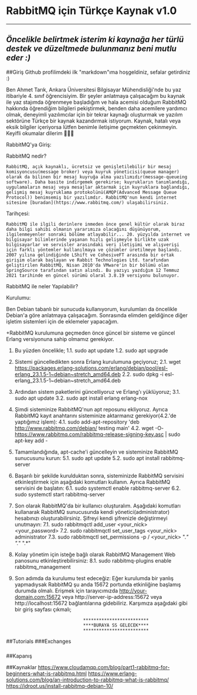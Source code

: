 # RabbitMQ için Türkçe Kaynak v1.0

-----------------------------------------------------------------------------------------------------
*Öncelikle belirtmek isterim ki kaynağa her türlü destek ve düzeltmede bulunmanız beni mutlu eder :)*
-----------------------------------------------------------------------------------------------------

##Giriş
Github profilimdeki ilk "markdown"ıma hoşgeldiniz, sefalar getirdiniz :)

Ben Ahmet Tarık, Ankara Üniversitesi Bilgisayar Mühendisliği'nde bu yaz itibariyle 4. sınıf öğrencisiyim. Bir şeyler anlatmaya çalışacağım bu kaynak ile yaz stajımda öğrenmeye başladığım ve hala acemisi olduğum RabbitMQ hakkında öğrendiğim bilgileri pekiştirmek, benden daha acemilere yardımcı olmak, deneyimli yazılımcılar için bir tekrar kaynağı oluşturmak ve yazılım sektörüne Türkçe bir kaynak kazandırmak istiyorum. Kaynak, hatalı veya eksik bilgiler içeriyorsa lütfen benimle iletişime geçmekten çekinmeyin. Keyifli okumalar dilerim 🥳🥳🥳


RabbitMQ'ya Giriş:

  RabbitMQ nedir?

    RabbitMQ, açık kaynaklı, ücretsiz ve genişletilebilir bir mesaj komisyoncusu(message broker) veya kuyruk yöneticisi(queue manager) olarak da bilinen bir mesaj kuyruğa alma yazılımıdır(message-queueing software). Daha basite indirgemek gerekirse; kuyrukların tanımlandığı, uygulamaların mesaj veya mesajlar aktarmak için kuyruklara bağlandığı, gelişmiş mesaj kuyruklama protokolünü(AMQP(Advanced Message Queue Protocol)) benimsemiş bir yazılımdır. RabbitMQ'nun kendi internet sitesine [buradan](https://www.rabbitmq.com/) ulaşabilirsiniz.

  Tarihçesi:
  
    RabbitMQ ile ilgili derinlere inmeden önce genel kültür olarak biraz daha bilgi sahibi olmanın yararımıza olacağını düşünüyorum, ilgilenmeyenler sonraki bölüme atlayabilir... 20. yüzyılda internet ve bilgisayar bilimlerinde yaşanan hızlı gelişmeyle birlikte uzak bilgisayarlar ve servisler arasındaki veri iletişimi ve alışverişi için farklı yöntemler kullanılmaya ve çözümler üretilmeye başlandı. 2007 yılına gelindiğinde LShift ve CohesiveFT arasında bir ortak girişim olarak başlayan ve Rabbit Technologies Ltd. tarafından geliştirilen RabbitMQ, Nisan 2010'da VMware'in bir bölümü olan SpringSource tarafından satın alındı. Bu yazıyı yazdığım 12 Temmuz 2021 tarihinde en güncel sürümü olaral 3.8.19 versiyonu bulunuyor.
  
  RabbitMQ ile neler Yapılabilir?
    

Kurulumu:

  Ben Debian tabanlı bir sunucuda kullanıyorum, kurulumları da öncelikle Debian'a göre anlatmaya çalışacağım. Sonrasında elimden geldiğince diğer işletim sistemleri için de eklemeler yapacağım.
  
  +RabbitMQ kurulumuna geçmeden önce güncel bir sisteme ve güncel Erlang versiyonuna sahip olmamız gerekiyor. 
  1. Bu yüzden öncelikle;
    1.1. sudo apt update
    1.2. sudo apt upgrade
  
  2. Sistemi güncelledikten sonra Erlang kurulumuna geçiyoruz;
    2.1. wget https://packages.erlang-solutions.com/erlang/debian/pool/esl-erlang_23.1.5-1~debian~stretch_amd64.deb
    2.2. sudo dpkg -i esl-erlang_23.1.5-1~debian~stretch_amd64.deb 
    
  3. Ardından sistem paketlerini güncelliyoruz ve Erlang'ı yüklüyoruz;
    3.1. sudo apt update
    3.2. sudo apt install erlang erlang-nox
  4. Şimdi sisteminize RabbitMQ'nun apt reposunu ekliyoruz. Ayrıca RabbitMQ kayıt anahtarını sisteminize aktarmanız gerekiyor(4.2.'de yaptığımız işlem):
    4.1. sudo add-apt-repository 'deb http://www.rabbitmq.com/debian/ testing main'
    4.2. wget -O- https://www.rabbitmq.com/rabbitmq-release-signing-key.asc | sudo apt-key add -
  5. Tamamlandığında, apt-cache'i güncelleyin ve sisteminize RabbitMQ sunucusunu kurun:
    5.1. sudo apt update
    5.2. sudo apt install rabbitmq-server
  6. Başarılı bir şekilde kurulduktan sonra, sisteminizde RabbitMQ servisini etkinleştirmek için aşağıdaki komutları kullanın. Ayrıca RabbitMQ servisini de başlatın:
    6.1. sudo systemctl enable rabbitmq-server
    6.2. sudo systemctl start rabbitmq-server
  7. Son olarak RabbitMQ'da bir kullanıcı oluşturalım. Aşağıdaki komutları kullanarak RabbitMQ sunucusunda kendi yönetici(administrator) hesabınızı oluşturabilirsiniz. Şifreyi kendi şifrenizle değiştirmeyi unutmayın:
    7.1. sudo rabbitmqctl add_user <your_nick> <your_password> 
    7.2. sudo rabbitmqctl set_user_tags <your_nick> administrator
    7.3. sudo rabbitmqctl set_permissions -p / <your_nick> ".*" ".*" ".*"
  8. Kolay yönetim için isteğe bağlı olarak RabbitMQ Management Web panosunu etkinleştirebilirsiniz:
    8.1. sudo rabbitmq-plugins enable rabbitmq_management
  9. Son adımda da kurulumu test edeceğiz:
    Eğer kurulumda bir yanlış yapmadıysak RabbitMQ şu anda 15672 portunda etkinliğine başlamış durumda olmalı. Erişmek için tarayıcımızda 
      http://your-domain.com:15672 veya 
      http://server-ip-address:15672 veya
      http://localhost:15672 bağlantılarına gidebiliriz. Karşımıza aşağıdaki gibi bir giriş sayfası çıkmalı;
                             
                                   *************************
                                   ****BURAYA SS GELECEK****
                                   *************************

##Tutorials
###Exchanges
###
##Kapanış

##Kaynaklar
https://www.cloudamqp.com/blog/part1-rabbitmq-for-beginners-what-is-rabbitmq.html
https://www.erlang-solutions.com/blog/an-introduction-to-rabbitmq-what-is-rabbitmq/
https://idroot.us/install-rabbitmq-debian-10/
